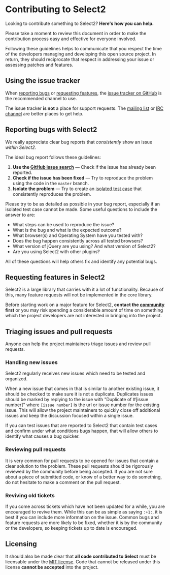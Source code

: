 Contributing to Select2
=======================
Looking to contribute something to Select2? **Here's how you can help.**

Please take a moment to review this document in order to make the contribution
process easy and effective for everyone involved.

Following these guidelines helps to communicate that you respect the time of
the developers managing and developing this open source project. In return,
they should reciprocate that respect in addressing your issue or assessing
patches and features.

Using the issue tracker
-----------------------
When [reporting bugs][reporting-bugs] or
[requesting features][requesting-features], the
[issue tracker on GitHub][issue-tracker] is the recommended channel to use.

The issue tracker **is not** a place for support requests. The
[mailing list][mailing-list] or [IRC channel][irc-channel] are better places to
get help.

Reporting bugs with Select2
---------------------------
We really appreciate clear bug reports that _consistently_ show an issue
_within Select2_.

The ideal bug report follows these guidelines:

1. **Use the [GitHub issue search][issue-search]**  &mdash; Check if the issue
   has already been reported.
2. **Check if the issue has been fixed**  &mdash; Try to reproduce the problem
   using the code in the `master` branch.
3. **Isolate the problem**  &mdash; Try to create an
   [isolated test case][isolated-case] that consistently reproduces the problem.

Please try to be as detailed as possible in your bug report, especially if an
isolated test case cannot be made. Some useful questions to include the answer
to are:

- What steps can be used to reproduce the issue?
- What is the bug and what is the expected outcome?
- What browser(s) and Operating System have you tested with?
- Does the bug happen consistently across all tested browsers?
- What version of jQuery are you using? And what version of Select2?
- Are you using Select2 with other plugins?

All of these questions will help others fix and identify any potential bugs.

Requesting features in Select2
------------------------------
Select2 is a large library that carries with it a lot of functionality. Because
of this, many feature requests will not be implemented in the core library.

Before starting work on a major feature for Select2, **contact the
[community][community] first** or you may risk spending a considerable amount of
time on something which the project developers are not interested in bringing
into the project.

Triaging issues and pull requests
---------------------------------
Anyone can help the project maintainers triage issues and review pull requests.

### Handling new issues

Select2 regularly receives new issues which need to be tested and organized.

When a new issue that comes in that is similar to another existing issue, it
should be checked to make sure it is not a duplicate.  Duplicates issues should
be marked by replying to the issue with "Duplicate of #[issue number]" where
`[issue number]` is the url or issue number for the existing issue.  This will
allow the project maintainers to quickly close off additional issues and keep
the discussion focused within a single issue.

If you can test issues that are reported to Select2 that contain test cases and
confirm under what conditions bugs happen, that will allow others to identify
what causes a bug quicker.

### Reviewing pull requests

It is very common for pull requests to be opened for issues that contain a clear
solution to the problem.  These pull requests should be rigorously reviewed by
the community before being accepted.  If you are not sure about a piece of
submitted code, or know of a better way to do something, do not hesitate to make
a comment on the pull request.

### Reviving old tickets

If you come across tickets which have not been updated for a while, you are
encouraged to revive them. While this can be as simple as saying `:+1:`, it is
best if you can include more information on the issue. Common bugs and feature
requests are more likely to be fixed, whether it is by the community or the
developers, so keeping tickets up to date is encouraged.

Licensing
---------

It should also be made clear that **all code contributed to Select** must be
licensable under the [MIT license][licensing].  Code that cannot be released
under this license **cannot be accepted** into the project.

[community]: https://select2.github.io/community.html
[reporting-bugs]: #reporting-bugs-with-select2
[requesting-features]: #requesting-features-in-select2
[issue-tracker]: https://github.com/select2/select2/issues
[mailing-list]: https://github.com/select2/select2#mailing-list
[irc-channel]: https://github.com/select2/select2#irc-channel
[issue-search]: https://github.com/select2/select2/search?q=&type=Issues
[isolated-case]: http://css-tricks.com/6263-reduced-test-cases/
[licensing]: https://github.com/select2/select2/blob/master/LICENSE.md

